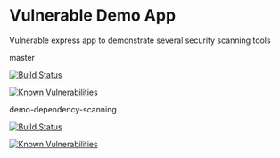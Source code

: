 # Vulnerable Demo App
Vulnerable express app to demonstrate several security scanning tools

master 

[![Build Status](https://travis-ci.org/vulnerable-demo-app/vulnerable-demo-app.svg?branch=master)](https://travis-ci.org/vulnerable-demo-app/vulnerable-demo-app)

[![Known Vulnerabilities](https://snyk.io/test/github/vulnerable-demo-app/vulnerable-demo-app/badge.svg)](https://snyk.io/test/github/vulnerable-demo-app/vulnerable-demo-app)

demo-dependency-scanning

[![Build Status](https://travis-ci.org/vulnerable-demo-app/vulnerable-demo-app.svg?branch=demo-dependency-scanning)](https://travis-ci.org/vulnerable-demo-app/vulnerable-demo-app)

[![Known Vulnerabilities](https://snyk.io/test/github/vulnerable-demo-app/vulnerable-demo-app/demo-dependency-scanning/badge.svg)](https://snyk.io/test/github/vulnerable-demo-app/vulnerable-demo-app/demo-dependency-scanning)
